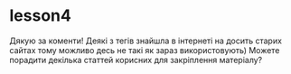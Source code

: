 # lesson4
Дякую за коменти!
Деякі з тегів знайшла в інтернеті на досить старих сайтах тому можливо десь не такі як зараз використовують)
Можете порадити декілька статтей корисних для закріплення матеріалу? 
